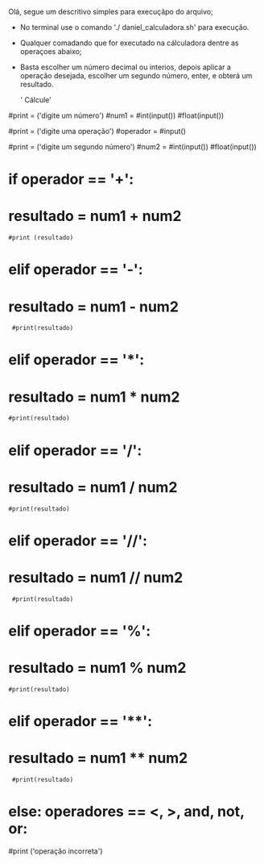 Olá, segue um descritivo simples para execuçãpo do arquivo;

 - No terminal use o comando './ daniel_calculadora.sh' para execução.

 - Qualquer comadando que for executado na cálculadora dentre as operaçoes abaixo;
 - Basta escolher um número decimal ou interios, depois aplicar a operação desejada, escolher um segundo número, enter, e obterá um resultado.


 
      ' Cálcule'

#print = ('digite um número')
#num1 =  #int(input())
         #float(input())

#print = ('digite uma operação')
#operador = #input()

#print = ('digite um segundo número')
#num2 = #int(input())
         #float(input())

# if operador == '+':
 # resultado = num1 + num2
    #print (resultado)

# elif operador == '-':
# resultado = num1 - num2
     #print(resultado)

# elif operador == '*':
# resultado = num1 * num2
    #print(resultado)

# elif operador == '/':
# resultado = num1 / num2
    #print(resultado)

#  elif operador == '//':
# resultado = num1 // num2
     #print(resultado)

# elif operador == '%':
# resultado = num1 % num2
    #print(resultado)

# elif operador == '**':
 # resultado = num1 ** num2
     #print(resultado)

# else: operadores == <, >, and, not, or:
  #print ('operação incorreta')

